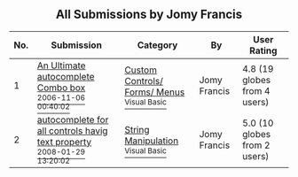 ﻿<div align="center">

## All Submissions by Jomy Francis

</div>

No.  | Submission | Category | By   | User Rating
---- | ---------- | -------- | ---- | -----------
1 | [An Ultimate autocomplete Combo box<br /><sup>2006-11-06 00:40:02</sup>](https://github.com/Planet-Source-Code/jomy-francis-an-ultimate-autocomplete-combo-box__1-67013) | [Custom Controls/ Forms/  Menus<br /><sup>Visual Basic</sup>](../ByCategory/custom-controls-forms-menus__1-4.md) | Jomy Francis | 4.8 (19 globes from 4 users)
2 | [autocomplete for all controls havig text property<br /><sup>2008-01-29 13:20:02</sup>](https://github.com/Planet-Source-Code/jomy-francis-autocomplete-for-all-controls-havig-text-property__1-70005) | [String Manipulation<br /><sup>Visual Basic</sup>](../ByCategory/string-manipulation__1-5.md) | Jomy Francis | 5.0 (10 globes from 2 users)
